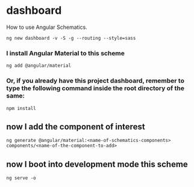 # dashboard

How to use Angular Schematics.

```shell
ng new dashboard -v -S -g --routing --style=sass
```

### I install Angular Material to this scheme

```shell
ng add @angular/material
```

### Or, if you already have this project dashboard, remember to type the following command inside the root directory of the same:

```shell
npm install
```

## now I add the component of interest

```shell
ng generate @angular/material:<name-of-schematics-components> components/<name-of-the-component-to-add>
```

## now I boot into development mode this scheme

```shell
ng serve -o
```
